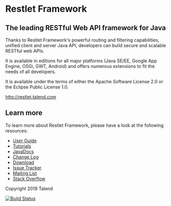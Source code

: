 # Restlet Framework

## The leading RESTful Web API framework for Java

Thanks to Restlet Framework's powerful routing and filtering capabilities, unified client and server Java API, developers can build secure and scalable RESTful web APIs.

It is available in editions for all major platforms (Java SE/EE, Google App Engine, OSGi, GWT, Android) and offers numerous extensions to fit the needs of all developers.

It is available under the terms of either the Apache Software License 2.0 or the Eclipse Public License 1.0.

http://restlet.talend.com

## Learn more

To learn more about Restlet Framework, please have a look at the following resources:

* [User Guide](http://restlet.talend.com/technical-resources/restlet-framework/guide/2.3)
* [Tutorials](http://restlet.talend.com/technical-resources/restlet-framework/tutorials/2.3)
* [JavaDocs](http://restlet.talend.com/technical-resources/restlet-framework/javadocs/2.3)
* [Change Log](http://restlet.talend.com/technical-resources/restlet-framework/misc/2.3/changes)
* [Download](http://restlet.talend.com/downloads/current/)
* [Issue Tracker](https://github.com/restlet/restlet-framework-java/issues)
* [Mailing List](https://groups.google.com/a/restlet.org/forum/#!forum/framework-discuss)
* [Stack Overflow](http://stackoverflow.com/questions/tagged/restlet)

Copyright 2019 Talend

[![Build Status](https://travis-ci.org/restlet/restlet-framework-java.svg?branch=2.3)](https://travis-ci.org/restlet/restlet-framework-java)

